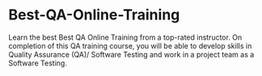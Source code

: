 # Best-QA-Online-Training
Learn the best Best QA Online Training from a top-rated instructor. On completion of this QA training course, you will be able to develop skills in Quality Assurance (QA)/ Software Testing and work in a project team as a Software Testing. 
